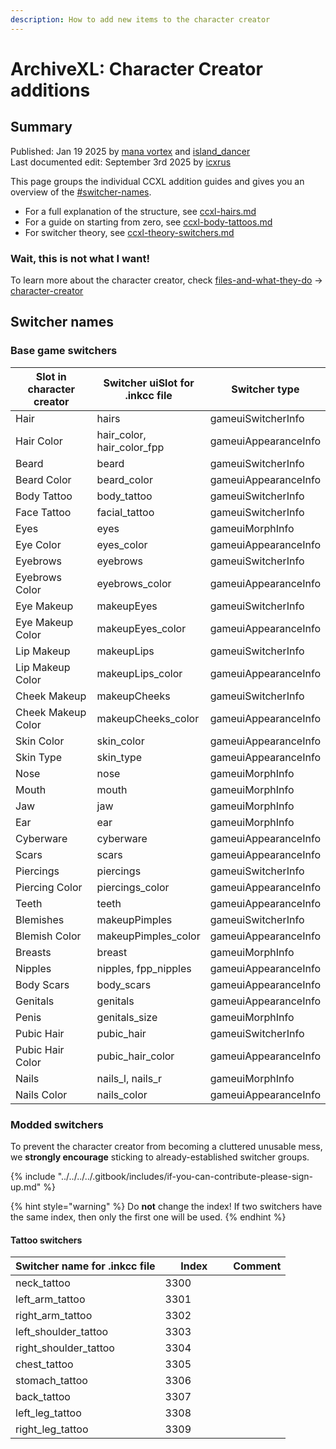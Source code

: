 ```yaml
---
description: How to add new items to the character creator
---
```


# ArchiveXL: Character Creator additions

## Summary

Published: Jan 19 2025 by [mana vortex](https://app.gitbook.com/u/NfZBoxGegfUqB33J9HXuCs6PVaC3 "mention") and [island\_dancer](https://app.gitbook.com/u/s8gktWvqEZWGRxQIsePwOnEI2Mo2 "mention")\
Last documented edit: September 3rd 2025 by [icxrus](https://app.gitbook.com/u/R7jBoGTs0NQ60YSE39s5jrdLiei2 "mention")

This page groups the individual CCXL addition guides and gives you an overview of the [#switcher-names](./#switcher-names "mention").&#x20;

* For a full explanation of the structure, see [ccxl-hairs.md](ccxl-hairs.md "mention")
* For a guide on starting from zero, see [ccxl-body-tattoos.md](ccxl-body-tattoos.md "mention")
* For switcher theory, see [ccxl-theory-switchers.md](ccxl-theory-switchers.md "mention")

### Wait, this is not what I want!

To learn more about the character creator, check [files-and-what-they-do](../../../files-and-what-they-do/ "mention") -> [character-creator](../../../files-and-what-they-do/file-formats/character-creator/ "mention")

## Switcher names

### Base game switchers

<table><thead><tr><th width="228.70001220703125">Slot in character creator</th><th>Switcher uiSlot for .inkcc file</th><th>Switcher type</th></tr></thead><tbody><tr><td>Hair</td><td>hairs</td><td>gameuiSwitcherInfo</td></tr><tr><td>Hair Color</td><td>hair_color, hair_color_fpp</td><td>gameuiAppearanceInfo</td></tr><tr><td>Beard</td><td>beard</td><td>gameuiSwitcherInfo</td></tr><tr><td>Beard Color</td><td>beard_color</td><td>gameuiAppearanceInfo</td></tr><tr><td>Body Tattoo</td><td>body_tattoo</td><td>gameuiSwitcherInfo</td></tr><tr><td>Face Tattoo</td><td>facial_tattoo</td><td>gameuiSwitcherInfo</td></tr><tr><td>Eyes</td><td>eyes</td><td>gameuiMorphInfo</td></tr><tr><td>Eye Color</td><td>eyes_color</td><td>gameuiAppearanceInfo</td></tr><tr><td>Eyebrows</td><td>eyebrows</td><td>gameuiSwitcherInfo</td></tr><tr><td>Eyebrows Color</td><td>eyebrows_color</td><td>gameuiAppearanceInfo</td></tr><tr><td>Eye Makeup</td><td>makeupEyes</td><td>gameuiSwitcherInfo</td></tr><tr><td>Eye Makeup Color</td><td>makeupEyes_color</td><td>gameuiAppearanceInfo</td></tr><tr><td>Lip Makeup</td><td>makeupLips</td><td>gameuiSwitcherInfo</td></tr><tr><td>Lip Makeup Color</td><td>makeupLips_color</td><td>gameuiAppearanceInfo</td></tr><tr><td>Cheek Makeup</td><td>makeupCheeks</td><td>gameuiSwitcherInfo</td></tr><tr><td>Cheek Makeup Color</td><td>makeupCheeks_color</td><td>gameuiAppearanceInfo</td></tr><tr><td>Skin Color</td><td>skin_color</td><td>gameuiAppearanceInfo</td></tr><tr><td>Skin Type</td><td>skin_type</td><td>gameuiAppearanceInfo</td></tr><tr><td>Nose</td><td>nose</td><td>gameuiMorphInfo</td></tr><tr><td>Mouth</td><td>mouth</td><td>gameuiMorphInfo</td></tr><tr><td>Jaw</td><td>jaw</td><td>gameuiMorphInfo</td></tr><tr><td>Ear</td><td>ear</td><td>gameuiMorphInfo</td></tr><tr><td>Cyberware</td><td>cyberware</td><td>gameuiAppearanceInfo</td></tr><tr><td>Scars</td><td>scars</td><td>gameuiAppearanceInfo</td></tr><tr><td>Piercings</td><td>piercings</td><td>gameuiSwitcherInfo</td></tr><tr><td>Piercing Color</td><td>piercings_color</td><td>gameuiAppearanceInfo</td></tr><tr><td>Teeth</td><td>teeth</td><td>gameuiAppearanceInfo</td></tr><tr><td>Blemishes</td><td>makeupPimples</td><td>gameuiSwitcherInfo</td></tr><tr><td>Blemish Color</td><td>makeupPimples_color</td><td>gameuiAppearanceInfo</td></tr><tr><td>Breasts</td><td>breast</td><td>gameuiMorphInfo</td></tr><tr><td>Nipples</td><td>nipples, fpp_nipples</td><td>gameuiAppearanceInfo</td></tr><tr><td>Body Scars</td><td>body_scars</td><td>gameuiAppearanceInfo</td></tr><tr><td>Genitals</td><td>genitals</td><td>gameuiAppearanceInfo</td></tr><tr><td>Penis</td><td>genitals_size</td><td>gameuiMorphInfo</td></tr><tr><td>Pubic Hair</td><td>pubic_hair</td><td>gameuiSwitcherInfo</td></tr><tr><td>Pubic Hair Color</td><td>pubic_hair_color</td><td>gameuiAppearanceInfo</td></tr><tr><td>Nails</td><td>nails_l, nails_r</td><td>gameuiMorphInfo</td></tr><tr><td>Nails Color</td><td>nails_color</td><td>gameuiAppearanceInfo</td></tr></tbody></table>

### Modded switchers

To prevent the character creator from becoming a cluttered unusable mess, we **strongly encourage** sticking to already-established switcher groups.

{% include "../../../../.gitbook/includes/if-you-can-contribute-please-sign-up.md" %}

{% hint style="warning" %}
Do **not** change the index! If two switchers have the same index, then only the first one will be used.
{% endhint %}

#### Tattoo switchers

<table><thead><tr><th>Switcher name for .inkcc file</th><th width="92.6500244140625">Index</th><th>Comment</th></tr></thead><tbody><tr><td>neck_tattoo</td><td>3300</td><td></td></tr><tr><td>left_arm_tattoo</td><td>3301</td><td></td></tr><tr><td>right_arm_tattoo</td><td>3302</td><td></td></tr><tr><td>left_shoulder_tattoo</td><td>3303</td><td></td></tr><tr><td>right_shoulder_tattoo</td><td>3304</td><td></td></tr><tr><td>chest_tattoo</td><td>3305</td><td></td></tr><tr><td>stomach_tattoo</td><td>3306</td><td></td></tr><tr><td>back_tattoo</td><td>3307</td><td></td></tr><tr><td>left_leg_tattoo</td><td>3308</td><td></td></tr><tr><td>right_leg_tattoo</td><td>3309</td><td></td></tr></tbody></table>

